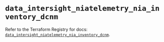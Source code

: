 # `data_intersight_niatelemetry_nia_inventory_dcnm`

Refer to the Terraform Registry for docs: [`data_intersight_niatelemetry_nia_inventory_dcnm`](https://registry.terraform.io/providers/ciscodevnet/intersight/1.0.71/docs/data-sources/niatelemetry_nia_inventory_dcnm).
